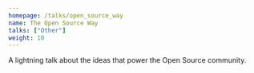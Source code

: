 ```yaml
---
homepage: /talks/open_source_way
name: The Open Source Way
talks: ["Other"]
weight: 10
---
```


A lightning talk about the ideas that power the Open Source community.

